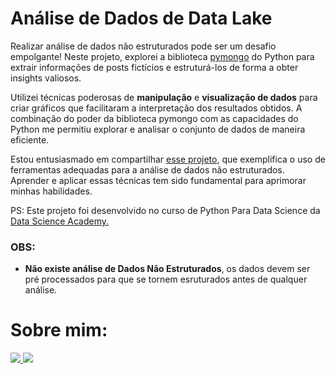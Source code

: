 <h1>Análise de Dados de Data Lake</h1>
<p>Realizar análise de dados não estruturados pode ser um desafio empolgante! Neste projeto, explorei a biblioteca <a href="https://pypi.org/project/pymongo/">pymongo</a> do Python para extrair informações de posts fictícios e estruturá-los de forma a obter insights valiosos.</p>

<p>Utilizei técnicas poderosas de <b>manipulação</b> e <b>visualização de dados</b> para criar gráficos que facilitaram a interpretação dos resultados obtidos. A combinação do poder da biblioteca pymongo com as capacidades do Python me permitiu explorar e analisar o conjunto de dados de maneira eficiente.

Estou entusiasmado em compartilhar <a href="https://github.com/Faabry/Data_Analysis/blob/main/Data%20Lake/Data%20Lake.ipynb">esse projeto</a>, que exemplifica o uso de ferramentas adequadas para a análise de dados não estruturados. Aprender e aplicar essas técnicas tem sido fundamental para aprimorar minhas habilidades.</p>
<p>PS: Este projeto foi desenvolvido no curso de Python Para Data Science da <a href="https://www.datascienceacademy.com.br/">Data Science Academy.</a></p>
  <h3> OBS: </h3>
    <ul>
        <li> <b>Não existe análise de Dados Não Estruturados</b>, os dados devem ser pré processados para que se tornem esruturados antes de qualquer análise.</li>
    </ul>
  <h1> Sobre mim: </h1>
  <a href="https://www.linkedin.com/in/airton-f-225784255/">
  <img src="https://user-images.githubusercontent.com/110841289/224358942-846f52a8-6945-49ca-8aa7-6719b2f1c603.png">
  </a>
  <a href="https://www.instagram.com/faa_bry/">
  <img src="https://user-images.githubusercontent.com/110841289/224359564-da97e372-92b5-4229-9d73-eee2779e16c4.png">
  </a>
</body>
</html>




